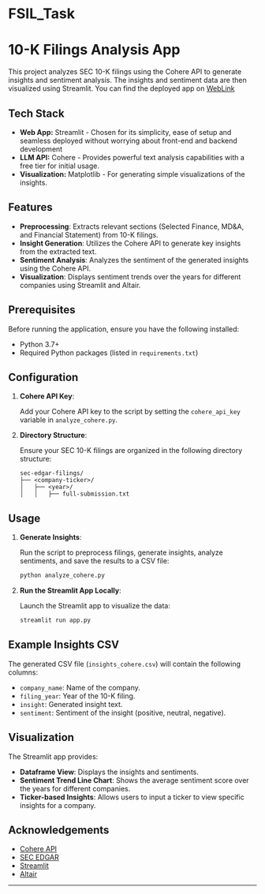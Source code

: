 # FSIL_Task

# 10-K Filings Analysis App

This project analyzes SEC 10-K filings using the Cohere API to generate insights and sentiment analysis. The insights and sentiment data are then visualized using Streamlit.
You can find the deployed app on [WebLink](https://fsiltask-24.streamlit.app/)

## Tech Stack
- **Web App:** Streamlit - Chosen for its simplicity, ease of setup and seamless deployed without worrying about front-end and backend development 
- **LLM API:** Cohere - Provides powerful text analysis capabilities with a free tier for initial usage.
- **Visualization:** Matplotlib - For generating simple visualizations of the insights.

## Features

- **Preprocessing**: Extracts relevant sections (Selected Finance, MD&A, and Financial Statement) from 10-K filings.
- **Insight Generation**: Utilizes the Cohere API to generate key insights from the extracted text.
- **Sentiment Analysis**: Analyzes the sentiment of the generated insights using the Cohere API.
- **Visualization**: Displays sentiment trends over the years for different companies using Streamlit and Altair.

## Prerequisites

Before running the application, ensure you have the following installed:

- Python 3.7+
- Required Python packages (listed in `requirements.txt`)

## Configuration

1. **Cohere API Key**:
   
   Add your Cohere API key to the script by setting the `cohere_api_key` variable in `analyze_cohere.py`.

2. **Directory Structure**:

   Ensure your SEC 10-K filings are organized in the following directory structure:

    ```
    sec-edgar-filings/
    ├── <company-ticker>/
    │   ├── <year>/
    │   │   ├── full-submission.txt
    ```

## Usage

1. **Generate Insights**:

   Run the script to preprocess filings, generate insights, analyze sentiments, and save the results to a CSV file:

    ```bash
    python analyze_cohere.py
    ```

2. **Run the Streamlit App Locally**:

   Launch the Streamlit app to visualize the data:

    ```bash
    streamlit run app.py
    ```

## Example Insights CSV

The generated CSV file (`insights_cohere.csv`) will contain the following columns:

- `company_name`: Name of the company.
- `filing_year`: Year of the 10-K filing.
- `insight`: Generated insight text.
- `sentiment`: Sentiment of the insight (positive, neutral, negative).

## Visualization

The Streamlit app provides:

- **Dataframe View**: Displays the insights and sentiments.
- **Sentiment Trend Line Chart**: Shows the average sentiment score over the years for different companies.
- **Ticker-based Insights**: Allows users to input a ticker to view specific insights for a company.


## Acknowledgements

- [Cohere API](https://cohere.ai/)
- [SEC EDGAR](https://www.sec.gov/edgar.shtml)
- [Streamlit](https://streamlit.io/)
- [Altair](https://altair-viz.github.io/)

---
